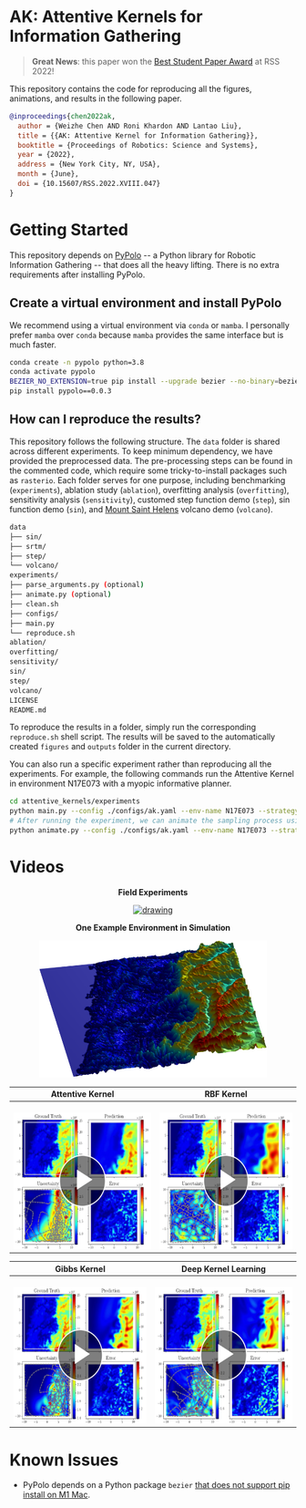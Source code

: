 # AK: Attentive Kernels for Information Gathering

> **Great News**: this paper won the [Best Student Paper Award](https://roboticsconference.org/2022/program/awards/) at RSS 2022!

This repository contains the code for reproducing all the figures, animations, and results in the following paper.
```bibtex
@inproceedings{chen2022ak, 
  author = {Weizhe Chen AND Roni Khardon AND Lantao Liu}, 
  title = {{AK: Attentive Kernel for Information Gathering}}, 
  booktitle = {Proceedings of Robotics: Science and Systems}, 
  year = {2022}, 
  address = {New York City, NY, USA}, 
  month = {June}, 
  doi = {10.15607/RSS.2022.XVIII.047} 
} 
```

# Getting Started

This repository depends on [PyPolo](https://github.com/Weizhe-Chen/pypolo) -- a Python library for Robotic Information Gathering -- that does all the heavy lifting. There is no extra requirements after installing PyPolo.

## Create a virtual environment and install PyPolo

We recommend using a virtual environment via `conda` or `mamba`.
I personally prefer `mamba` over `conda` because `mamba` provides the same interface but is much faster.

```bash
conda create -n pypolo python=3.8
conda activate pypolo
BEZIER_NO_EXTENSION=true pip install --upgrade bezier --no-binary=bezier
pip install pypolo==0.0.3
```

## How can I reproduce the results?

This repository follows the following structure.
The `data` folder is shared across different experiments.
To keep minimum dependency, we have provided the preprocessed data.
The pre-processing steps can be found in the commented code, which require some tricky-to-install packages such as `rasterio`.
Each folder serves for one purpose, including benchmarking (`experiments`), ablation study (`ablation`), overfitting analysis (`overfitting`), sensitivity analysis (`sensitivity`), customed step function demo (`step`),  sin function demo (`sin`), and [Mount Saint Helens](https://en.wikipedia.org/wiki/Mount_St._Helens) volcano demo (`volcano`).

```bash
data
├── sin/
├── srtm/
├── step/
└── volcano/
experiments/
├── parse_arguments.py (optional)
├── animate.py (optional)
├── clean.sh
├── configs/
├── main.py
└── reproduce.sh
ablation/
overfitting/
sensitivity/
sin/
step/
volcano/
LICENSE
README.md
```

To reproduce the results in a folder, simply run the corresponding `reproduce.sh` shell script.
The results will be saved to the automatically created `figures` and `outputs` folder in the current directory.

You can also run a specific experiment rather than reproducing all the experiments.
For example, the following commands run the Attentive Kernel in environment N17E073 with a myopic informative planner.

```bash
cd attentive_kernels/experiments
python main.py --config ./configs/ak.yaml --env-name N17E073 --strategy myopic --seed 0
# After running the experiment, we can animate the sampling process using the saved data in outputs/ folder.
python animate.py --config ./configs/ak.yaml --env-name N17E073 --strategy myopic --seed 0
```

# Videos

<p align="center"><b>Field Experiments</b></p>
<p align="center"><a href="https://www.youtube.com/watch?v=qpoxSF5S9zk"><img src="https://raw.githubusercontent.com/Weizhe-Chen/weizhe-chen.github.io/master/images/heron_quarry.png" alt="drawing" width="400" height="240"></a></p> 

<p align="center"><b>One Example Environment in Simulation</b></p>
<p align="center"><img src="https://raw.githubusercontent.com/Weizhe-Chen/attentive_kernels/gh-pages/assets/envs/N17E073.png" width="400" height="240"/></p>

Attentive Kernel | RBF Kernel
:-------------------------:|:-------------------------:|
<br><a href="https://www.youtube.com/embed/P92J6NmZeK0"><img src="https://raw.githubusercontent.com/Weizhe-Chen/attentive_kernels/gh-pages/assets/play_buttons/N17E073_ak.png" alt="drawing" width="400" height="240"></a> | <br><a href="https://www.youtube.com/embed/_94lIe7usx8"><img src="https://raw.githubusercontent.com/Weizhe-Chen/attentive_kernels/gh-pages/assets/play_buttons/N17E073_rbf.png" alt="drawing" width="400" height="240"></a>

Gibbs Kernel | Deep Kernel Learning
:-------------------------:|:-------------------------:|
<br><a href="https://www.youtube.com/embed/aZ5PXXW-94U"><img src="https://raw.githubusercontent.com/Weizhe-Chen/attentive_kernels/gh-pages/assets/play_buttons/N17E073_gibbs.png" alt="drawing" width="400" height="240"></a> | <br><a href="https://www.youtube.com/embed/l3lNihEuoQU"><img src="https://raw.githubusercontent.com/Weizhe-Chen/attentive_kernels/gh-pages/assets/play_buttons/N17E073_dkl.png" alt="drawing" width="400" height="240"></a>

# Known Issues
* PyPolo depends on a Python package `bezier` [that does not support pip install on M1 Mac](https://github.com/dhermes/bezier/issues/276).

